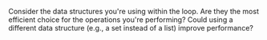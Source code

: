 Consider the data structures you're using within the loop. Are they the most efficient choice for the operations you're performing? Could using a different data structure (e.g., a set instead of a list) improve performance? 